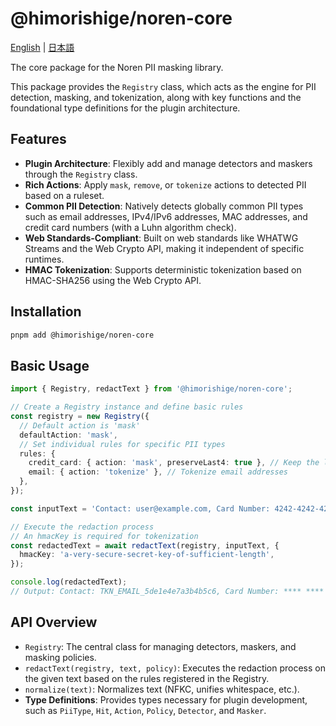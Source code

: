# @himorishige/noren-core

[English](./README.md) | [日本語](./docs/ja/README.md)

The core package for the Noren PII masking library.

This package provides the `Registry` class, which acts as the engine for PII detection, masking, and tokenization, along with key functions and the foundational type definitions for the plugin architecture.

## Features

- **Plugin Architecture**: Flexibly add and manage detectors and maskers through the `Registry` class.
- **Rich Actions**: Apply `mask`, `remove`, or `tokenize` actions to detected PII based on a ruleset.
- **Common PII Detection**: Natively detects globally common PII types such as email addresses, IPv4/IPv6 addresses, MAC addresses, and credit card numbers (with a Luhn algorithm check).
- **Web Standards-Compliant**: Built on web standards like WHATWG Streams and the Web Crypto API, making it independent of specific runtimes.
- **HMAC Tokenization**: Supports deterministic tokenization based on HMAC-SHA256 using the Web Crypto API.

## Installation

```sh
pnpm add @himorishige/noren-core
```

## Basic Usage

```typescript
import { Registry, redactText } from '@himorishige/noren-core';

// Create a Registry instance and define basic rules
const registry = new Registry({
  // Default action is 'mask'
  defaultAction: 'mask',
  // Set individual rules for specific PII types
  rules: {
    credit_card: { action: 'mask', preserveLast4: true }, // Keep the last 4 digits of credit cards
    email: { action: 'tokenize' }, // Tokenize email addresses
  },
});

const inputText = 'Contact: user@example.com, Card Number: 4242-4242-4242-4242';

// Execute the redaction process
// An hmacKey is required for tokenization
const redactedText = await redactText(registry, inputText, {
  hmacKey: 'a-very-secure-secret-key-of-sufficient-length',
});

console.log(redactedText);
// Output: Contact: TKN_EMAIL_5de1e4e7a3b4b5c6, Card Number: **** **** **** 4242
```

## API Overview

- `Registry`: The central class for managing detectors, maskers, and masking policies.
- `redactText(registry, text, policy)`: Executes the redaction process on the given text based on the rules registered in the Registry.
- `normalize(text)`: Normalizes text (NFKC, unifies whitespace, etc.).
- **Type Definitions**: Provides types necessary for plugin development, such as `PiiType`, `Hit`, `Action`, `Policy`, `Detector`, and `Masker`.